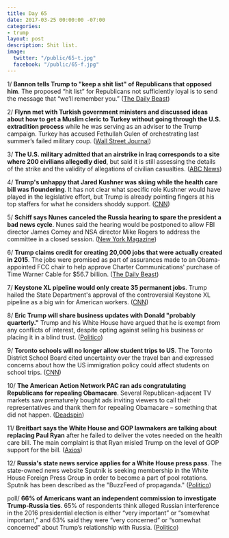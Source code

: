 ```yaml
---
title: Day 65
date: 2017-03-25 00:00:00 -07:00
categories:
- trump
layout: post
description: Shit list.
image:
  twitter: "/public/65-t.jpg"
  facebook: "/public/65-f.jpg"
---
```


1/ **Bannon tells Trump to "keep a shit list" of Republicans that opposed him**. The proposed “hit list” for Republicans not sufficiently loyal is to send the message that “we’ll remember you.” ([The Daily Beast](http://www.thedailybeast.com/articles/2017/03/24/bannon-tells-trump-keep-a-shit-list-of-republicans-who-opposed-you.html))

2/ **Flynn met with Turkish government ministers and discussed ideas about how to get a Muslim cleric to Turkey without going through the U.S. extradition process** while he was serving as an adviser to the Trump campaign. Turkey has accused Fethullah Gulen of orchestrating last summer’s failed military coup. ([Wall Street Journal](https://www.wsj.com/articles/ex-cia-director-mike-flynn-and-turkish-officials-discussed-removal-of-erdogan-foe-from-u-s-1490380426))

3/ **The U.S. military admitted that an airstrike in Iraq corresponds to a site where 200 civilians allegedly died**, but said it is still assessing the details of the strike and the validity of allegations of civilian casualties. ([ABC News](http://abcnews.go.com/International/us-reviewing-airstrikes-iraq-syria-killed-100s-civilians/story?id=46361783))

4/ **Trump's unhappy that Jared Kushner was skiing while the health care bill was floundering**. It has not clear what specific role Kushner would have played in the legislative effort, but Trump is already pointing fingers at his top staffers for what he considers shoddy support. ([CNN](http://www.cnn.com/2017/03/24/politics/jared-kushner-aspen-ski-trip-obamacare/))

5/ **Schiff says Nunes canceled the Russia hearing to spare the president a bad news cycle**. Nunes said the hearing would be postponed to allow FBI director James Comey and NSA director Mike Rogers to address the committee in a closed session. ([New York Magazine](http://nymag.com/daily/intelligencer/2017/03/schiff-says-nunes-canceled-russia-hearing-to-protect-trump.html))

6/ **Trump claims credit for creating 20,000 jobs that were actually created in 2015**. The jobs were promised as part of assurances made to an Obama-appointed FCC chair to help approve Charter Communications' purchase of Time Warner Cable for $56.7 billion. ([The Daily Beast](http://www.thedailybeast.com/articles/2017/03/24/donald-trump-claims-credit-for-creating-20-000-that-were-actually-promised-in-2015.html))

7/ **Keystone XL pipeline would only create 35 permanent jobs**. Trump hailed the State Department's approval of the controversial Keystone XL pipeline as a big win for American workers. ([CNN](http://money.cnn.com/2017/03/24/investing/keystone-pipeline-jobs-trump/index.html))

8/ **Eric Trump will share business updates with Donald "probably quarterly."** Trump and his White House have argued that he is exempt from any conflicts of interest, despite opting against selling his business or placing it in a blind trust. ([Politico](https://secure.politico.com/story/2017/03/eric-trump-sharing-business-updates-father-236464))

9/ **Toronto schools will no longer allow student trips to US**. The Toronto District School Board cited uncertainty over the travel ban and expressed concerns about how the US immigration policy could affect students on school trips. ([CNN](http://www.cnn.com/2017/03/24/politics/toronto-school-us-travel-ban/index.html))

10/ **The American Action Network PAC ran ads congratulating Republicans for repealing Obamacare**. Several Republican-adjacent TV markets saw prematurely bought ads inviting viewers to call their representatives and thank them for repealing Obamacare – something that did not happen. ([Deadspin](https://screengrabber.deadspin.com/basketball-fans-treated-to-ads-congratulating-republica-1793629526))

11/ **Breitbart says the White House and GOP lawmakers are talking about replacing Paul Ryan** after he failed to deliver the votes needed on the health care bill. The main complaint is that Ryan misled Trump on the level of GOP support for the bill. ([Axios](https://www.axios.com/wh-and-gop-lawmakers-talking-about-replacing-paul-ryan-2328550603.html))

12/ **Russia's state news service applies for a White House press pass**. The state-owned news website Sputnik is seeking membership in the White House Foreign Press Group in order to become a part of pool rotations. Sputnik has been described as the "BuzzFeed of propaganda." ([Politico](https://secure.politico.com/blogs/on-media/2017/03/sputnik-news-white-house-press-pass-russia-236481))

poll/ **66% of Americans want an independent commission to investigate Trump-Russia ties**. 65% of respondents think alleged Russian interference in the 2016 presidential election is either “very important” or “somewhat important,” and 63% said they were “very concerned” or “somewhat concerned” about Trump’s relationship with Russia. ([Politico](https://secure.politico.com/story/2017/03/poll-trump-russia-investigation-independent-commission-236470))